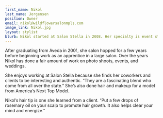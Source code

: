 ```yaml
---
first_name: Nikol
last_name: Jorgensen
position: Owner
email: nikol@wildflowersalonmpls.com
image_link: Nikol.jpg
layout: stylist
blurb: Nikol started at Salon Stella in 2008. Her specialty is event styles and makeup, but she loves the variety that comes in daily.
---
```

After graduating from Aveda in 2001, she salon hopped for a few years before beginning work as an apprentice in a large salon. Over the years Nikol has done a fair amount of work on photo shoots, events, and weddings.

She enjoys working at Salon Stella because she finds her coworkers and clients to be interesting and authentic. “They are a fascinating blend who come from all over the state.”  She’s also done hair and makeup for a model from America’s Next Top Model.

Nikol’s hair tip is one she learned from a client. “Put a few drops of rosemary oil on your scalp to promote hair growth. It also helps clear your mind and energize.”